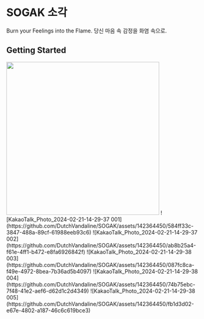 # SOGAK 소각

Burn your Feelings into the Flame.
당신 마음 속 감정을 화염 속으로.

## Getting Started

<img src="[이미지주소](https://github.com/DutchVandaline/SOGAK/assets/142364450/584ff33c-3847-488a-89cf-61988eeb93c6).png" width="400" height="400"/>
![KakaoTalk_Photo_2024-02-21-14-29-37 001](https://github.com/DutchVandaline/SOGAK/assets/142364450/584ff33c-3847-488a-89cf-61988eeb93c6)
![KakaoTalk_Photo_2024-02-21-14-29-37 002](https://github.com/DutchVandaline/SOGAK/assets/142364450/ab8b25a4-f61e-4ff1-b472-e8fa6926842f)
![KakaoTalk_Photo_2024-02-21-14-29-38 003](https://github.com/DutchVandaline/SOGAK/assets/142364450/087fc8ca-f49e-4972-8bea-7b36ad5b4097)
![KakaoTalk_Photo_2024-02-21-14-29-38 004](https://github.com/DutchVandaline/SOGAK/assets/142364450/74b75ebc-7f48-41e2-aef6-d62d1c2d4349)
![KakaoTalk_Photo_2024-02-21-14-29-38 005](https://github.com/DutchVandaline/SOGAK/assets/142364450/fb1d3d02-e67e-4802-a187-46c6c619bce3)
